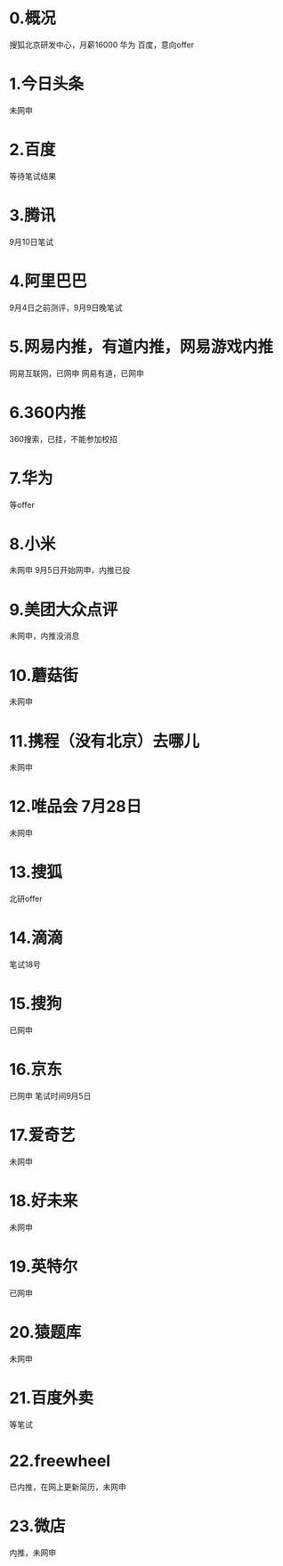 # 0.概况
搜狐北京研发中心，月薪16000
华为
百度，意向offer
# 1.今日头条
未网申
# 2.百度
等待笔试结果
# 3.腾讯 
9月10日笔试
# 4.阿里巴巴
9月4日之前测评，9月9日晚笔试
# 5.网易内推，有道内推，网易游戏内推  
网易互联网，已网申
网易有道，已网申
# 6.360内推
360搜索，已挂，不能参加校招
# 7.华为
等offer
# 8.小米
未网申 9月5日开始网申，内推已投
# 9.美团大众点评
未网申，内推没消息
# 10.蘑菇街
未网申
# 11.携程（没有北京）去哪儿  
未网申 
# 12.唯品会 7月28日
未网申
# 13.搜狐
北研offer
# 14.滴滴
笔试18号
# 15.搜狗
已网申
# 16.京东
已网申 笔试时间9月5日
# 17.爱奇艺
未网申
# 18.好未来
未网申
# 19.英特尔
已网申
# 20.猿题库
未网申
# 21.百度外卖
等笔试
# 22.freewheel
已内推，在网上更新简历，未网申
# 23.微店
内推，未网申
